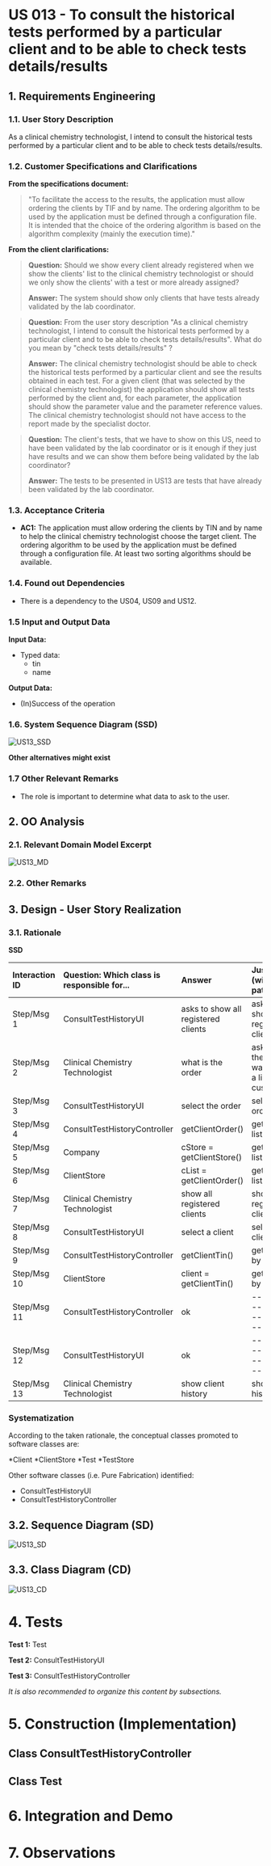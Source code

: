 # US 013 - To consult the historical tests performed by a particular client and to be able to check tests details/results

## 1. Requirements Engineering


### 1.1. User Story Description


As a clinical chemistry technologist, I intend to consult the historical tests
performed by a particular client and to be able to check tests details/results.


### 1.2. Customer Specifications and Clarifications


**From the specifications document:**

> "To facilitate the access to the results, the application must allow ordering the clients by TIF and by
name. The ordering algorithm to be used by the application must be defined through a configuration
file. It is intended that the choice of the ordering algorithm is based on the algorithm complexity
(mainly the execution time)."

**From the client clarifications:**

> **Question:**  Should we show every client already registered when we show the clients' list to the clinical chemistry technologist or should we only show the clients' with a test or more already assigned?
>
> **Answer:** The system should show only clients that have tests already validated by the lab coordinator.

> **Question:** From the user story description "As a clinical chemistry technologist, I intend to consult the historical tests performed by a particular client and to be able to check tests details/results". What do you mean by "check tests details/results" ?
> 
> **Answer:**  The clinical chemistry technologist should be able to check the historical tests performed by a particular client and see the results obtained in each test. For a given client (that was selected by the clinical chemistry technologist) the application should show all tests performed by the client and, for each parameter, the application should show the parameter value and the parameter reference values. The clinical chemistry technologist should not have access to the report made by the specialist doctor.

> **Question:** The client's tests, that we have to show on this US, need to have been validated by the lab coordinator or is it enough if they just have results and we can show them before being validated by the lab coordinator?
> 
> **Answer:** The tests to be presented in US13 are tests that have already been validated by the lab coordinator.


### 1.3. Acceptance Criteria


* **AC1:** The application must allow ordering the clients by TIN and
  by name to help the clinical chemistry technologist choose the target client. The
  ordering algorithm to be used by the application must be defined through a
  configuration file. At least two sorting algorithms should be available.


### 1.4. Found out Dependencies

* There is a dependency to the US04, US09 and US12.

### 1.5 Input and Output Data


**Input Data:**

* Typed data:
    * tin
    * name


**Output Data:**

* (In)Success of the operation

### 1.6. System Sequence Diagram (SSD)

![US13_SSD](US13_SSD.svg)

**Other alternatives might exist**

### 1.7 Other Relevant Remarks

* The role is important to determine what data to ask to the user.


## 2. OO Analysis

### 2.1. Relevant Domain Model Excerpt

![US13_MD](US13_MD.svg)

### 2.2. Other Remarks



## 3. Design - User Story Realization

### 3.1. Rationale

**SSD**

| Interaction ID | Question: Which class is responsible for... | Answer  | Justification (with patterns)  |
|:-------------  |:--------------------- |:------------|:---------------------------- |
|Step/Msg 1|ConsultTestHistoryUI|asks to show all registered clients|asks to show all registered clients|
|Step/Msg 2|Clinical Chemistry Technologist|what is the order|asks why the order wants to see a list of customers|
|Step/Msg 3|ConsultTestHistoryUI|select the order|select the order|
|Step/Msg 4|ConsultTestHistoryController|getClientOrder()|get ordered list of clients|
|Step/Msg 5|Company|cStore = getClientStore()|get ordered list of clients|
|Step/Msg 6|ClientStore|cList = getClientOrder()|get ordered list of clients|
|Step/Msg 7|Clinical Chemistry Technologist|show all registered clients|show all registered clients|
|Step/Msg 8|ConsultTestHistoryUI|select a client|select a client|
|Step/Msg 9|ConsultTestHistoryController|getClientTin()|get the client by tin|
|Step/Msg 10|ClientStore|client = getClientTin()|get the client by tin|
|Step/Msg 11|ConsultTestHistoryController|ok|----------------//----------------|
|Step/Msg 12|ConsultTestHistoryUI|ok|----------------//----------------|
|Step/Msg 13|Clinical Chemistry Technologist|show client history|show client history|

### Systematization ##

According to the taken rationale, the conceptual classes promoted to software classes are:

*Client
*ClientStore
*Test
*TestStore

Other software classes (i.e. Pure Fabrication) identified:

* ConsultTestHistoryUI
* ConsultTestHistoryController


## 3.2. Sequence Diagram (SD)


![US13_SD](US13_SD.svg)

## 3.3. Class Diagram (CD)

![US13_CD](US13_CD.svg)

# 4. Tests

**Test 1:** Test




**Test 2:** ConsultTestHistoryUI



**Test 3:** ConsultTestHistoryController



*It is also recommended to organize this content by subsections.*

# 5. Construction (Implementation)


## Class ConsultTestHistoryController




## Class Test




# 6. Integration and Demo



# 7. Observations

